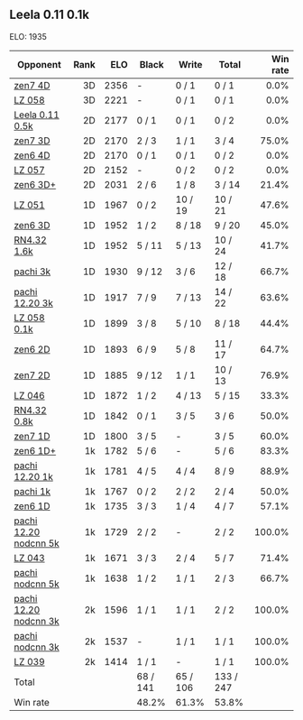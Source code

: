 ## Leela 0.11 0.1k ##

ELO: 1935

Opponent | Rank | ELO | Black | Write | Total | Win rate
---------|-----:|----:|-------|-------|-------|-------:
[zen7 4D](zen7%204D.md) | 3D | 2356 | - | 0 / 1 | 0 / 1 | 0.0%
[LZ 058](LZ%20058.md) | 3D | 2221 | - | 0 / 1 | 0 / 1 | 0.0%
[Leela 0.11 0.5k](Leela%200.11%200.5k.md) | 2D | 2177 | 0 / 1 | 0 / 1 | 0 / 2 | 0.0%
[zen7 3D](zen7%203D.md) | 2D | 2170 | 2 / 3 | 1 / 1 | 3 / 4 | 75.0%
[zen6 4D](zen6%204D.md) | 2D | 2170 | 0 / 1 | 0 / 1 | 0 / 2 | 0.0%
[LZ 057](LZ%20057.md) | 2D | 2152 | - | 0 / 2 | 0 / 2 | 0.0%
[zen6 3D+](zen6%203D+.md) | 2D | 2031 | 2 / 6 | 1 / 8 | 3 / 14 | 21.4%
[LZ 051](LZ%20051.md) | 1D | 1967 | 0 / 2 | 10 / 19 | 10 / 21 | 47.6%
[zen6 3D](zen6%203D.md) | 1D | 1952 | 1 / 2 | 8 / 18 | 9 / 20 | 45.0%
[RN4.32 1.6k](RN4.32%201.6k.md) | 1D | 1952 | 5 / 11 | 5 / 13 | 10 / 24 | 41.7%
[pachi 3k](pachi%203k.md) | 1D | 1930 | 9 / 12 | 3 / 6 | 12 / 18 | 66.7%
[pachi 12.20 3k](pachi%2012.20%203k.md) | 1D | 1917 | 7 / 9 | 7 / 13 | 14 / 22 | 63.6%
[LZ 058 0.1k](LZ%20058%200.1k.md) | 1D | 1899 | 3 / 8 | 5 / 10 | 8 / 18 | 44.4%
[zen6 2D](zen6%202D.md) | 1D | 1893 | 6 / 9 | 5 / 8 | 11 / 17 | 64.7%
[zen7 2D](zen7%202D.md) | 1D | 1885 | 9 / 12 | 1 / 1 | 10 / 13 | 76.9%
[LZ 046](LZ%20046.md) | 1D | 1872 | 1 / 2 | 4 / 13 | 5 / 15 | 33.3%
[RN4.32 0.8k](RN4.32%200.8k.md) | 1D | 1842 | 0 / 1 | 3 / 5 | 3 / 6 | 50.0%
[zen7 1D](zen7%201D.md) | 1D | 1800 | 3 / 5 | - | 3 / 5 | 60.0%
[zen6 1D+](zen6%201D+.md) | 1k | 1782 | 5 / 6 | - | 5 / 6 | 83.3%
[pachi 12.20 1k](pachi%2012.20%201k.md) | 1k | 1781 | 4 / 5 | 4 / 4 | 8 / 9 | 88.9%
[pachi 1k](pachi%201k.md) | 1k | 1767 | 0 / 2 | 2 / 2 | 2 / 4 | 50.0%
[zen6 1D](zen6%201D.md) | 1k | 1735 | 3 / 3 | 1 / 4 | 4 / 7 | 57.1%
[pachi 12.20 nodcnn 5k](pachi%2012.20%20nodcnn%205k.md) | 1k | 1729 | 2 / 2 | - | 2 / 2 | 100.0%
[LZ 043](LZ%20043.md) | 1k | 1671 | 3 / 3 | 2 / 4 | 5 / 7 | 71.4%
[pachi nodcnn 5k](pachi%20nodcnn%205k.md) | 1k | 1638 | 1 / 2 | 1 / 1 | 2 / 3 | 66.7%
[pachi 12.20 nodcnn 3k](pachi%2012.20%20nodcnn%203k.md) | 2k | 1596 | 1 / 1 | 1 / 1 | 2 / 2 | 100.0%
[pachi nodcnn 3k](pachi%20nodcnn%203k.md) | 2k | 1537 | - | 1 / 1 | 1 / 1 | 100.0%
[LZ 039](LZ%20039.md) | 2k | 1414 | 1 / 1 | - | 1 / 1 | 100.0%
Total | | | 68 / 141 | 65 / 106 | 133 / 247 | 
Win rate| | | 48.2% | 61.3% | 53.8% | 
